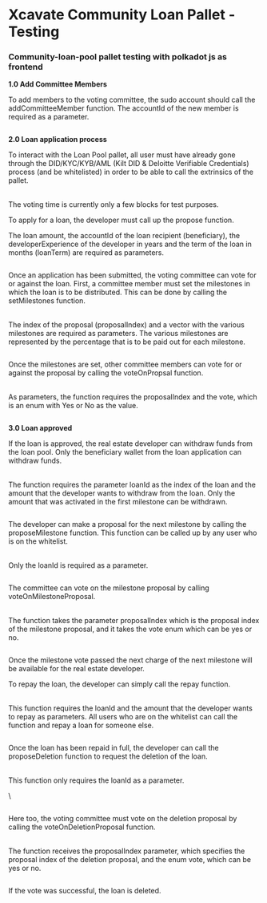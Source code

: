 # Xcavate Community Loan Pallet - Testing

### Community-loan-pool pallet testing with polkadot js as frontend

**1.0 Add Committee Members**

To add members to the voting committee, the sudo account should call the addCommitteeMember function. The accountId of the new member is required as a parameter.

<figure><img src="https://lh7-us.googleusercontent.com/ksH-17b8ybwFWUaGRdVtTmDMDDqlEBIbXykr9YZNOxWPr33cq0PU7JCCohsbuyGbKh9ssEWrAuGJAdelp35a0eUmvo0_47j8Pui1JSFkoEKLXdahaJh7-TP7vddFOSS4itYYxvecLlB8th991jCMPA" alt=""><figcaption></figcaption></figure>

**2.0 Loan application process**

To interact with the Loan Pool pallet, all user must have already gone through the DID/KYC/KYB/AML (Kilt DID & Deloitte Verifiable Credentials) process (and be whitelisted) in order to be able to call the extrinsics of the pallet.

\
The voting time is currently only a few blocks for test purposes.

To apply for a loan, the developer must call up the propose function.

The loan amount, the accountId of the loan recipient (beneficiary), the developerExperience of the developer in years and the term of the loan in months (loanTerm) are required as parameters.

<figure><img src="https://lh7-us.googleusercontent.com/FZcpjIj_KD4qTXCJ-9812-eLt1_Vx8UC1ytITjl47ugbTK9Lxc4cBtmRa2o1c0C9r05bfO0_zcyvgfK9qdf0U1jMRmZNMoENImXSujh3iJXHwoFgb_8GXoOuEnhPNiOmbpRa0Kat272xXJ0LYEm37Q" alt=""><figcaption></figcaption></figure>

Once an application has been submitted, the voting committee can vote for or against the loan. First, a committee member must set the milestones in which the loan is to be distributed. This can be done by calling the setMilestones function.

\
The index of the proposal (proposalIndex) and a vector with the various milestones are required as parameters. The various milestones are represented by the percentage that is to be paid out for each milestone.

<figure><img src="https://lh7-us.googleusercontent.com/_Bce9CNTlniFmcrYP5hCxS7t1Fw71ILQuUYNZoz7r265DhMrNPiuX-lexZUAADrhIUMNY_XsAIZQvZyWH2yXIL6ELo25Z0ItfLPXG-_NbyIT0LmicE4aagxgUC6qVp85GXX_TJgxj980w4Mlfr0DAg" alt=""><figcaption></figcaption></figure>

Once the milestones are set, other committee members can vote for or against the proposal by calling the voteOnPropsal function.

\
As parameters, the function requires the proposalIndex and the vote, which is an enum with Yes or No as the value.

<figure><img src="https://lh7-us.googleusercontent.com/nF48iIrW7rrc2G-FcRQI5qR9iRHp_lLMzv86f5NY-9HN7nlFpeLhxWpCPtxcLjI7dGxMEzNpZ8jkxql5fqiGKDroyIolq75Iewzyrd-xzqX2sAc2RCQB-p0AAXCOQyfVVg154Lg5oCzofrasocuodA" alt=""><figcaption></figcaption></figure>

**3.0 Loan approved**

If the loan is approved, the real estate developer can withdraw funds from the loan pool. Only the beneficiary wallet from the loan application can withdraw funds.

\
The function requires the parameter loanId as the index of the loan and the amount that the developer wants to withdraw from the loan. Only the amount that was activated in the first milestone can be withdrawn.

<figure><img src="https://lh7-us.googleusercontent.com/whq-7ZgBPLdmj6dTP2JDsPu-35iISihQ5cMZcRHmb4-qn-2dHTVEyicJbjLe8EHFwJ-jH8nG00HuVtRhp4abgsb6Uiy878QDuMy7amQVWYFmfn87RwUAruC7v80N6GOW0pkSS4ZamE7aqEX9JLlQkw" alt=""><figcaption></figcaption></figure>

The developer can make a proposal for the next milestone by calling the proposeMilestone function. This function can be called up by any user who is on the whitelist.

\
Only the loanId is required as a parameter.

<figure><img src="https://lh7-us.googleusercontent.com/ij8dAF0Ps3Kl6cEsWEllb3gHBQa2xwRiTuwrFLoIGB0J4ac_n1yn9yCshCGYBa0HxGUfEjilPEK3r-8TegIQcc7-7bMtGuuv9IMZ4du5Cuywm3U0G44Q6NzTMe9dHGwpEBmF7MVOsO9F32FSCayLnQ" alt=""><figcaption></figcaption></figure>

The committee can vote on the milestone proposal by calling voteOnMilestoneProposal.

\
The function takes the parameter proposalIndex which is the proposal index of the milestone proposal, and it takes the vote enum which can be yes or no.

<figure><img src="https://lh7-us.googleusercontent.com/QfqSo48egyCN6SAawcY6TQUykVMXTGO-3cYWQTsC2HieSm73y5vdORR2GmjYala9mwVtdyFbPZ_kDgPz5oCvpvUVQKhFVN39B4Tzqb2kSHufQUX1dJTQNTjVGUGgGHeGpkWe_uyA-p-b_UqzAbNR4A" alt=""><figcaption></figcaption></figure>

Once the milestone vote passed the next charge of the next milestone will be available for the real estate developer.

To repay the loan, the developer can simply call the repay function.

\
This function requires the loanId and the amount that the developer wants to repay as parameters. All users who are on the whitelist can call the function and repay a loan for someone else.

<figure><img src="https://lh7-us.googleusercontent.com/gmgusmBKv6TnjH6ThcY_IbJYLbML9bIJixyx9Uh_ShdTU4yY_9qdp9NWcbHFp4mDClULj7mE5-opf-fyQt2kg8p1OTx7_kgsMC1O6YuI2p0LFJJ7-PkFxzLvQPgAu9zNWkoxzX3sbZnWZYW6mWguyA" alt=""><figcaption></figcaption></figure>

Once the loan has been repaid in full, the developer can call the proposeDeletion function to request the deletion of the loan.

\
This function only requires the loanId as a parameter.

\


<figure><img src="https://lh7-us.googleusercontent.com/61n5Kk0BgDMrOdczPJ8Wjwmk44K5j7x5urd8OZeW5bokkhchiYy6EGNPc2F0e_zg0uIHnDr2sN7zABeEKWtJKWSkA519clD7gzFUAAxFXGzAPYLwwCiM8TCeKf0THT46bSr3_rxUW31sa47Fcb0NCA" alt=""><figcaption></figcaption></figure>

Here too, the voting committee must vote on the deletion proposal by calling the voteOnDeletionProposal function.

\
The function receives the proposalIndex parameter, which specifies the proposal index of the deletion proposal, and the enum vote, which can be yes or no.

<figure><img src="https://lh7-us.googleusercontent.com/nHcslH6Az3GK2GbmoXYodDVEmm_xNNjmKTthuoqN2oFbm72j8CA16UZ4XHQKr3vSklMKlAQLnv7ZoKowtIpqWnpYABz69ao3Q1dXfRSsj5i135_H3W5JHl-QuPfHtQxCL0DdphbfhNoyjXQCYZMJFw" alt=""><figcaption></figcaption></figure>

If the vote was successful, the loan is deleted.

